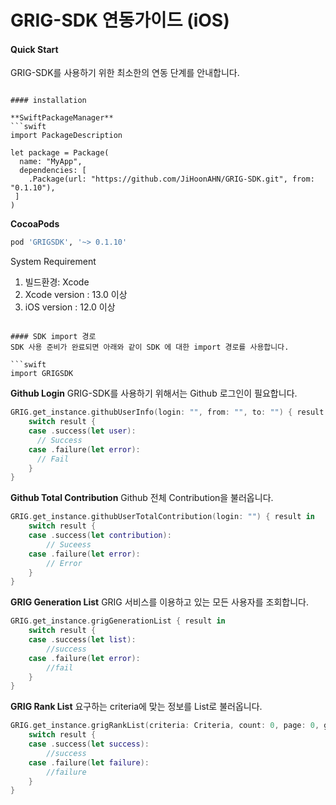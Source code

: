 # GRIG-SDK 연동가이드 (iOS)

#### Quick Start
GRIG-SDK를 사용하기 위한 최소한의 연동 단계를 안내합니다.
```

#### installation

**SwiftPackageManager**
```swift
import PackageDescription

let package = Package(
  name: "MyApp",
  dependencies: [
    .Package(url: "https://github.com/JiHoonAHN/GRIG-SDK.git", from: "0.1.10"),
 ]
)
```

**CocoaPods**
```ruby
pod 'GRIGSDK', '~> 0.1.10'
```

System Requirement
1. 빌드환경: Xcode
2. Xcode version : 13.0 이상
3. iOS version : 12.0 이상
```

#### SDK import 경로
SDK 사용 준비가 완료되면 아래와 같이 SDK 에 대한 import 경로를 사용합니다.

```swift
import GRIGSDK
```

**Github Login**
GRIG-SDK를 사용하기 위해서는 Github 로그인이 필요합니다.

```swift
GRIG.get_instance.githubUserInfo(login: "", from: "", to: "") { result in
    switch result {
    case .success(let user):
      // Success
    case .failure(let error):
      // Fail
    }
}
```

**Github Total Contribution**
Github 전체 Contribution을 불러옵니다.

```swift
GRIG.get_instance.githubUserTotalContribution(login: "") { result in
    switch result {
    case .success(let contribution):
        // Suceess
    case .failure(let error):
        // Error
    }
}
```


**GRIG Generation List**
GRIG 서비스를 이용하고 있는 모든 사용자를 조회합니다.

```swift
GRIG.get_instance.grigGenerationList { result in
    switch result {
    case .success(let list):
        //success
    case .failure(let error):
        //fail
    }
}
```

**GRIG Rank List**
요구하는 criteria에 맞는 정보를 List로 불러옵니다.
```swift
GRIG.get_instance.grigRankList(criteria: Criteria, count: 0, page: 0, generation: 0) { result in
    switch result {
    case .success(let success):
        //success
    case .failure(let failure):
        //failure
    }
}
```
